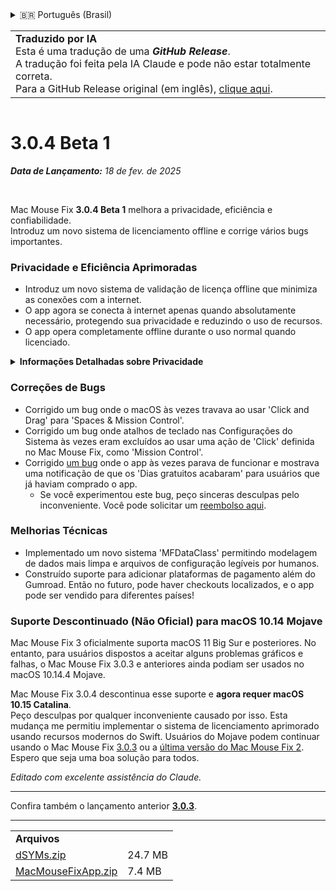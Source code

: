 <details>
<summary>🇧🇷 Português (Brasil)</summary>

[🇬🇧 English (GitHub)](https://github.com/noah-nuebling/mac-mouse-fix/releases/tag/3.0.4-Beta-1)\
[🇦🇩 Català](https://redirect.macmousefix.com/?target=mmf-release&tag=3.0.4-Beta-1&locale=ca)\
[🇩🇪 Deutsch](https://redirect.macmousefix.com/?target=mmf-release&tag=3.0.4-Beta-1&locale=de)\
[🇪🇸 Español](https://redirect.macmousefix.com/?target=mmf-release&tag=3.0.4-Beta-1&locale=es)\
[🇫🇷 Français](https://redirect.macmousefix.com/?target=mmf-release&tag=3.0.4-Beta-1&locale=fr)\
[🇮🇩 Indonesia](https://redirect.macmousefix.com/?target=mmf-release&tag=3.0.4-Beta-1&locale=id)\
[🇮🇹 Italiano](https://redirect.macmousefix.com/?target=mmf-release&tag=3.0.4-Beta-1&locale=it)\
[🇭🇺 Magyar](https://redirect.macmousefix.com/?target=mmf-release&tag=3.0.4-Beta-1&locale=hu)\
[🇳🇱 Nederlands](https://redirect.macmousefix.com/?target=mmf-release&tag=3.0.4-Beta-1&locale=nl)\
[🇵🇱 Polski](https://redirect.macmousefix.com/?target=mmf-release&tag=3.0.4-Beta-1&locale=pl)\
**🇧🇷 Português (Brasil)**\
[🇵🇹 Português (Portugal)](https://redirect.macmousefix.com/?target=mmf-release&tag=3.0.4-Beta-1&locale=pt-PT)\
[🇷🇴 Română](https://redirect.macmousefix.com/?target=mmf-release&tag=3.0.4-Beta-1&locale=ro)\
[🇸🇪 Svenska](https://redirect.macmousefix.com/?target=mmf-release&tag=3.0.4-Beta-1&locale=sv)\
[🇻🇳 Tiếng Việt](https://redirect.macmousefix.com/?target=mmf-release&tag=3.0.4-Beta-1&locale=vi)\
[🇹🇷 Türkçe](https://redirect.macmousefix.com/?target=mmf-release&tag=3.0.4-Beta-1&locale=tr)\
[🇨🇿 Čeština](https://redirect.macmousefix.com/?target=mmf-release&tag=3.0.4-Beta-1&locale=cs)\
[🇬🇷 Ελληνικά](https://redirect.macmousefix.com/?target=mmf-release&tag=3.0.4-Beta-1&locale=el)\
[🇷🇺 Русский](https://redirect.macmousefix.com/?target=mmf-release&tag=3.0.4-Beta-1&locale=ru)\
[🇺🇦 Українська](https://redirect.macmousefix.com/?target=mmf-release&tag=3.0.4-Beta-1&locale=uk)\
[🇮🇱 עברית](https://redirect.macmousefix.com/?target=mmf-release&tag=3.0.4-Beta-1&locale=he)\
[🇸🇦 العربية](https://redirect.macmousefix.com/?target=mmf-release&tag=3.0.4-Beta-1&locale=ar)\
[🇮🇳 हिन्दी](https://redirect.macmousefix.com/?target=mmf-release&tag=3.0.4-Beta-1&locale=hi)\
[🇹🇭 ไทย](https://redirect.macmousefix.com/?target=mmf-release&tag=3.0.4-Beta-1&locale=th)\
[🇨🇳 中文 (简体)](https://redirect.macmousefix.com/?target=mmf-release&tag=3.0.4-Beta-1&locale=zh-Hans)\
[🇨🇳 中文 (繁體)](https://redirect.macmousefix.com/?target=mmf-release&tag=3.0.4-Beta-1&locale=zh-Hant)\
[🇭🇰 中文（香港)](https://redirect.macmousefix.com/?target=mmf-release&tag=3.0.4-Beta-1&locale=zh-HK)\
[🇯🇵 日本語](https://redirect.macmousefix.com/?target=mmf-release&tag=3.0.4-Beta-1&locale=ja)\
[🇰🇷 한국어](https://redirect.macmousefix.com/?target=mmf-release&tag=3.0.4-Beta-1&locale=ko)\
[Help translate Mac Mouse Fix to different languages!](https://github.com/noah-nuebling/mac-mouse-fix/discussions/731)
</details>
<table align=><td>
<b>Traduzido por IA</b><br>
Esta é uma tradução de uma <b><em>GitHub Release</em></b>.<br>
A tradução foi feita pela IA Claude e pode não estar totalmente correta.<br>
Para a GitHub Release original (em inglês), <a href="https://github.com/noah-nuebling/mac-mouse-fix/releases/tag/3.0.4-Beta-1">clique aqui</a>.
</td></table>

<table></table>

# 3.0.4 Beta 1
***Data de Lançamento:** 18 de fev. de 2025*

<br>

Mac Mouse Fix **3.0.4 Beta 1** melhora a privacidade, eficiência e confiabilidade.\
Introduz um novo sistema de licenciamento offline e corrige vários bugs importantes.

### Privacidade e Eficiência Aprimoradas

- Introduz um novo sistema de validação de licença offline que minimiza as conexões com a internet.
- O app agora se conecta à internet apenas quando absolutamente necessário, protegendo sua privacidade e reduzindo o uso de recursos.
- O app opera completamente offline durante o uso normal quando licenciado.

<details>
<summary><b>Informações Detalhadas sobre Privacidade</b></summary>
Versões anteriores validavam licenças online a cada inicialização, potencialmente permitindo que logs de conexão fossem armazenados por servidores de terceiros (GitHub e Gumroad). O novo sistema elimina conexões desnecessárias – após a ativação inicial da licença, só se conecta à internet se os dados locais da licença estiverem corrompidos.
<br><br>
Embora eu nunca tenha registrado pessoalmente o comportamento do usuário, o sistema anterior teoricamente permitia que servidores de terceiros registrassem endereços IP e horários de conexão. O Gumroad também poderia registrar sua chave de licença e potencialmente correlacioná-la com qualquer informação pessoal que eles registraram sobre você quando você comprou o Mac Mouse Fix.
<br><br>
Eu não considerei essas questões sutis de privacidade quando construí o sistema de licenciamento original, mas agora, o Mac Mouse Fix é o mais privado e livre de internet possível!
<br><br>
Veja também a <a href=https://gumroad.com/privacy>política de privacidade do Gumroad</a> e este <a href=https://github.com/noah-nuebling/mac-mouse-fix/issues/976#issuecomment-2140955801>comentário no GitHub</a>.

</details>

### Correções de Bugs

- Corrigido um bug onde o macOS às vezes travava ao usar 'Click and Drag' para 'Spaces & Mission Control'.
- Corrigido um bug onde atalhos de teclado nas Configurações do Sistema às vezes eram excluídos ao usar uma ação de 'Click' definida no Mac Mouse Fix, como 'Mission Control'.
- Corrigido [um bug](https://github.com/noah-nuebling/mac-mouse-fix/issues?q=state%3Aopen%20label%3A%22%27Free%20days%20are%20over%27%20bug%22) onde o app às vezes parava de funcionar e mostrava uma notificação de que os 'Dias gratuitos acabaram' para usuários que já haviam comprado o app.
    - Se você experimentou este bug, peço sinceras desculpas pelo inconveniente. Você pode solicitar um [reembolso aqui](https://redirect.macmousefix.com/?message=&target=mmf-apply-for-refund).

### Melhorias Técnicas

- Implementado um novo sistema 'MFDataClass' permitindo modelagem de dados mais limpa e arquivos de configuração legíveis por humanos.
- Construído suporte para adicionar plataformas de pagamento além do Gumroad. Então no futuro, pode haver checkouts localizados, e o app pode ser vendido para diferentes países!

### Suporte Descontinuado (Não Oficial) para macOS 10.14 Mojave

Mac Mouse Fix 3 oficialmente suporta macOS 11 Big Sur e posteriores. No entanto, para usuários dispostos a aceitar alguns problemas gráficos e falhas, o Mac Mouse Fix 3.0.3 e anteriores ainda podiam ser usados no macOS 10.14.4 Mojave.

Mac Mouse Fix 3.0.4 descontinua esse suporte e **agora requer macOS 10.15 Catalina**.\
Peço desculpas por qualquer inconveniente causado por isso. Esta mudança me permitiu implementar o sistema de licenciamento aprimorado usando recursos modernos do Swift. Usuários do Mojave podem continuar usando o Mac Mouse Fix [3.0.3](https://github.com/noah-nuebling/mac-mouse-fix/releases/tag/3.0.3) ou a [última versão do Mac Mouse Fix 2](https://redirect.macmousefix.com/?target=mmf2-latest). Espero que seja uma boa solução para todos.

*Editado com excelente assistência do Claude.*

---

Confira também o lançamento anterior [**3.0.3**](https://github.com/noah-nuebling/mac-mouse-fix/releases/tag/3.0.3).

---

<table align="start">
<tr>
    <td colspan=2>
        <b>Arquivos</b>
    </td>
</tr>
<tr>
    <td><a href="https://github.com/noah-nuebling/mac-mouse-fix/releases/download/3.0.4-Beta-1/dSYMs.zip">dSYMs.zip</a></td>
    <td>24.7 MB</td>
</tr>
<tr>
    <td><a href="https://github.com/noah-nuebling/mac-mouse-fix/releases/download/3.0.4-Beta-1/MacMouseFixApp.zip">MacMouseFixApp.zip</a></td>
    <td>7.4 MB</td>
</tr>
</table>